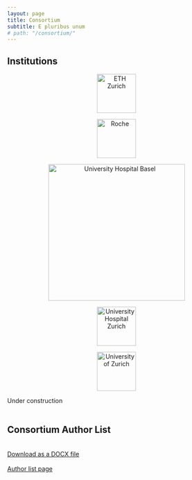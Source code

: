 ```yaml
---
layout: page
title: Consortium
subtitle: E pluribus unum
# path: "/consortium/"
---
```


<!-- Please add institutions, members and groups in the same way as the exiting ones -->

## Institutions 
<!-- Link to institution main site - group links follow below -->

<p align="center">
<a href="https://ethz.ch"><img src="/tu-pro_website/assets/img/eth_logo.png" alt="ETH Zurich" height="90"/></a>
</p>

<p align="center">
<a href="https://www.roche.com"><img src="/tu-pro_website/assets/img/roche_logo.png" alt="Roche" height="90"/></a>
</p>

<p align="center">
<a href="https://www.unispital-basel.ch/"><img src="/tu-pro_website/assets/img/usb_logo.png" alt="University Hospital Basel" width="315"/></a>
</p>

<p align="center">
<a href="https://www.usz.ch/"><img src="/tu-pro_website/assets/img/usz_logo.png" alt="University Hospital Zurich" height="90"/></a>
</p>

<p align="center">
<a href="https://www.uzh.ch/"><img src="/tu-pro_website/assets/img/uzh_logo.png" alt="University of Zurich" height="90"/></a>
</p>

Under construction<br/><br/>

<!-- ## Research Groups
<!-- Use same logic for all groups; functin in TuPro, prof, name of group with link, institution

- Single-cell genomics & transcriptomis, Prof. Niko Beerenwinkel, [Computational Biology Group](https://bsse.ethz.ch/cbg) & [NEXUS](https://www.nexus.ethz.ch), ETH Zurich
- usw

## Data/IT

- Lead, Prof. Gunnar Rätsch, [Biomedical Informatics](https://bmi.inf.ethz.ch/) ETH Zurich, & Dr. Christian Kunze, [Digitalization & ICT](https://www.unispital-basel.ch/ueber-uns/ressorts/digitalisierung-ict/ueber-uns/leitung/), University Hospital Basel
- Data Management, Dr. Nora Toussaint, [NEXUS](https://www.nexus.ethz.ch), ETH Zurich
- Reporting, Dr. Daniel Stekhoven, [NEXUS](https://www.nexus.ethz.ch), ETH Zurich
- usw

## Consortium Author List

Explain what it is and then have it as a downloadable text-only file? Or even copy to clipboard?  -->

## Consortium Author List

<!-- Explain what it is and then have it as a downloadable text-only file? Or even copy to clipboard?  -->

<!-- <i class="fas fa-file-download"></i>Download the [list of authors](/assets/tupro_author_list.docx) (docx format). -->

<div class="text-block">
    <br/>
    <i class="fas fa-file-download fontawesome-inline"></i>
    <a href="{{site.baseurl}}/assets/tupro_author_list.20220905.docx" download>Download as a DOCX file</a>
    <br/><br/>
    <i class="fas fa-hand-point-right fontawesome-inline"></i>
    <a href="{{site.baseurl}}/consortium/authors/">Author list page</a>
</div>
